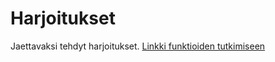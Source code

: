 # Harjoitukset
Jaettavaksi tehdyt harjoitukset.
[Linkki funktioiden tutkimiseen](https://mybinder.org/v2/git/https%3A%2F%2Fgithub.com%2Fkoodikero%2FHarjoitukset/main?labpath=funktioiden_tutkiminen.ipynb)
